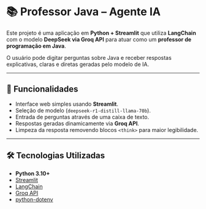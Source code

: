 # 📚 Professor Java – Agente IA

Este projeto é uma aplicação em **Python + Streamlit** que utiliza **LangChain** com o modelo **DeepSeek via Groq API** para atuar como um **professor de programação em Java**.  

O usuário pode digitar perguntas sobre Java e receber respostas explicativas, claras e diretas geradas pelo modelo de IA.

---

## 🚀 Funcionalidades

- Interface web simples usando **Streamlit**.
- Seleção de modelo (`deepseek-r1-distill-llama-70b`).
- Entrada de perguntas através de uma caixa de texto.
- Respostas geradas dinamicamente via **Groq API**.
- Limpeza da resposta removendo blocos `<think>` para maior legibilidade.

---

## 🛠️ Tecnologias Utilizadas

- **Python 3.10+**
- [Streamlit](https://streamlit.io/)
- [LangChain](https://www.langchain.com/)
- [Groq API](https://groq.com/)
- [python-dotenv](https://pypi.org/project/python-dotenv/)

